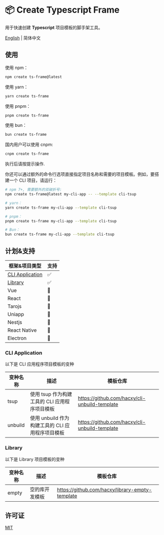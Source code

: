 # 📦 Create Typescript Frame

用于快速创建 **Typescript** 项目模板的脚手架工具。

[English](https://github.com/hacxy/create-ts-frame?tab=readme-ov-file#-create-typescript-frame) | 简体中文

## 使用

使用 npm：

```sh
npm create ts-frame@latest
```

使用 yarn：

```sh
yarn create ts-frame
```

使用 pnpm：

```sh
pnpm create ts-frame
```

使用 bun：

```sh
bun create ts-frame
```

国内用户可以使用 cnpm:

```sh
cnpm create ts-frame
```

执行后请按提示操作.

你还可以通过额外的命令行选项直接指定项目名称和需要的项目模板。例如，要搭建一个 CLI 项目，请运行：

```sh
# npm 7+, 需要额外的双破折号:
npm create ts-frame@latest my-cli-app -- --template cli-tsup

# yarn：
yarn create ts-frame my-cli-app --template cli-tsup

# pnpm：
pnpm create ts-frame my-cli-app --template cli-tsup

# Bun：
bun create ts-frame my-cli-app --template cli-tsup
```

## 计划&支持

| 框架&项目类型                       | 支持 |
| ----------------------------------- | ---- |
| [CLI Application](#cli-application) | ✅   |
| [Library](#library)                 | ✅   |
| Vue                                 | 🚧   |
| React                               | 🚧   |
| Tarojs                              | 🚧   |
| Uniapp                              | 🚧   |
| Nestjs                              | 🚧   |
| React Native                        | 🚧   |
| Electron                            | 🚧   |

### CLI Application

以下是 CLI 应用程序项目模板的变种

| 变种名称 | 描述                                             | 模板仓库                                        |
| -------- | ------------------------------------------------ | ----------------------------------------------- |
| tsup     | 使用 tsup 作为构建工具的 CLI 应用程序项目模板    | <https://github.com/hacxy/cli-unbuild-template> |
| unbuild  | 使用 unbuild 作为构建工具的 CLI 应用程序项目模板 | <https://github.com/hacxy/cli-unbuild-template> |

### Library

以下是 Library 项目模板的变种

| 变种名称 | 描述           | 模板仓库                                          |
| -------- | -------------- | ------------------------------------------------- |
| empty    | 空的库开发模板 | <https://github.com/hacxy/library-empty-template> |

## 许可证

[MIT](https://github.com/hacxy/create-ts-frame/blob/main/LICENSE)
